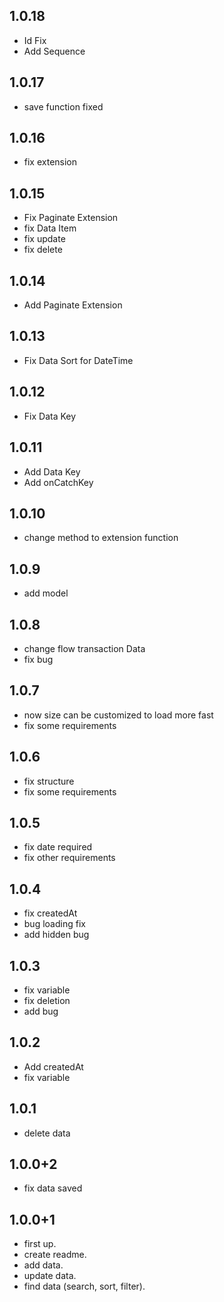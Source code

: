 ## 1.0.18
* Id Fix 
* Add Sequence

## 1.0.17
* save function fixed

## 1.0.16
* fix extension

## 1.0.15
* Fix Paginate Extension
* fix Data Item
* fix update
* fix delete

## 1.0.14
* Add Paginate Extension

## 1.0.13
* Fix Data Sort for DateTime

## 1.0.12
* Fix Data Key

## 1.0.11
* Add Data Key
* Add onCatchKey

## 1.0.10
* change method to extension function

## 1.0.9
* add model

## 1.0.8
* change flow transaction Data
* fix bug

## 1.0.7
* now size can be customized to load more fast
* fix some requirements

## 1.0.6
* fix structure
* fix some requirements

## 1.0.5
* fix date required
* fix other requirements

## 1.0.4
* fix createdAt
* bug loading fix
* add hidden bug

## 1.0.3
* fix variable
* fix deletion
* add bug

## 1.0.2
* Add createdAt
* fix variable

## 1.0.1
* delete data

## 1.0.0+2
* fix data saved

## 1.0.0+1
* first up.
* create readme.
* add data.
* update data.
* find data (search, sort, filter).
